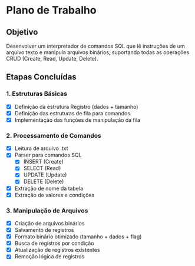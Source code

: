 # Plano de Trabalho

## Objetivo
Desenvolver um interpretador de comandos SQL que lê instruções de um arquivo texto e manipula arquivos binários, suportando todas as operações CRUD (Create, Read, Update, Delete).

## Etapas Concluídas

### 1. Estruturas Básicas
- [x] Definição da estrutura Registro (dados + tamanho)
- [x] Definição das estruturas de fila para comandos
- [x] Implementação das funções de manipulação da fila

### 2. Processamento de Comandos
- [x] Leitura de arquivo .txt
- [x] Parser para comandos SQL
  - [x] INSERT (Create)
  - [x] SELECT (Read)
  - [x] UPDATE (Update)
  - [x] DELETE (Delete)
- [x] Extração de nome da tabela
- [x] Extração de valores e condições

### 3. Manipulação de Arquivos
- [x] Criação de arquivos binários
- [x] Salvamento de registros
- [x] Formato binário otimizado (tamanho + dados + flag)
- [x] Busca de registros por condição
- [x] Atualização de registros existentes
- [x] Remoção lógica de registros
